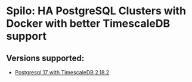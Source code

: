 # Spilo: HA PostgreSQL Clusters with Docker with better TimescaleDB support

## Versions supported:

* [Postgresql 17 with TimescaleDB 2.18.2](Dockerfile.pg17-2.18.2)
